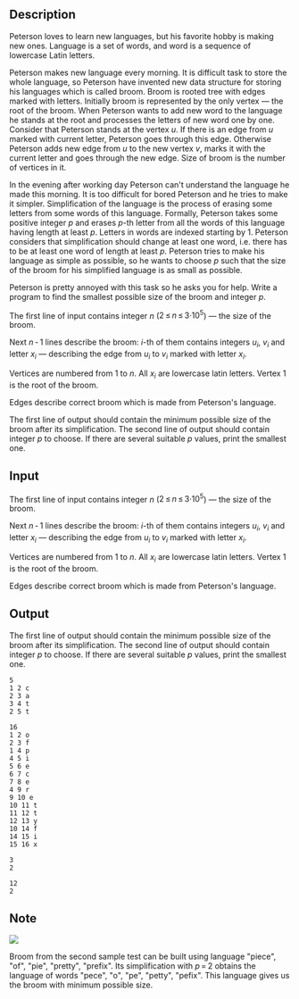 ## Description

<div><p>Peterson loves to learn new languages, but his favorite hobby is making new ones. Language is a set of words, and word is a sequence of lowercase Latin letters.</p><p>Peterson makes new language every morning. It is difficult task to store the whole language, so Peterson have invented new data structure for storing his languages which is called <span class="tex-font-style-underline">broom</span>. Broom is rooted tree with edges marked with letters. Initially broom is represented by the only vertex&nbsp;— the root of the broom. When Peterson wants to add new word to the language he stands at the root and processes the letters of new word one by one. Consider that Peterson stands at the vertex <span class="tex-span"><i>u</i></span>. If there is an edge from <span class="tex-span"><i>u</i></span> marked with current letter, Peterson goes through this edge. Otherwise Peterson adds new edge from <span class="tex-span"><i>u</i></span> to the new vertex <span class="tex-span"><i>v</i></span>, marks it with the current letter and goes through the new edge. Size of broom is the number of vertices in it.</p><p>In the evening after working day Peterson can't understand the language he made this morning. It is too difficult for bored Peterson and he tries to make it simpler. Simplification of the language is the process of erasing some letters from some words of this language. Formally, Peterson takes some positive integer <span class="tex-span"><i>p</i></span> and erases <span class="tex-span"><i>p</i></span>-th letter from all the words of this language having length at least <span class="tex-span"><i>p</i></span>. Letters in words are indexed starting by 1. Peterson considers that simplification should change at least one word, i.e. there has to be at least one word of length at least <span class="tex-span"><i>p</i></span>. Peterson tries to make his language as simple as possible, so he wants to choose <span class="tex-span"><i>p</i></span> such that the size of the broom for his simplified language is as small as possible.</p><p>Peterson is pretty annoyed with this task so he asks you for help. Write a program to find the smallest possible size of the broom and integer <span class="tex-span"><i>p</i></span>.</p></div><div class="input-specification"><p>The first line of input contains integer <span class="tex-span"><i>n</i></span> (<span class="tex-span">2 ≤ <i>n</i> ≤ 3·10<sup class="upper-index">5</sup></span>)&nbsp;— the size of the broom.</p><p>Next <span class="tex-span"><i>n</i> - 1</span> lines describe the broom: <span class="tex-span"><i>i</i></span>-th of them contains integers <span class="tex-span"><i>u</i><sub class="lower-index"><i>i</i></sub></span>, <span class="tex-span"><i>v</i><sub class="lower-index"><i>i</i></sub></span> and letter <span class="tex-span"><i>x</i><sub class="lower-index"><i>i</i></sub></span>&nbsp;— describing the edge from <span class="tex-span"><i>u</i><sub class="lower-index"><i>i</i></sub></span> to <span class="tex-span"><i>v</i><sub class="lower-index"><i>i</i></sub></span> marked with letter <span class="tex-span"><i>x</i><sub class="lower-index"><i>i</i></sub></span>.</p><p>Vertices are numbered from 1 to <span class="tex-span"><i>n</i></span>. All <span class="tex-span"><i>x</i><sub class="lower-index"><i>i</i></sub></span> are lowercase latin letters. Vertex 1 is the root of the broom.</p><p>Edges describe correct broom which is made from Peterson's language.</p></div><div class="output-specification"><p>The first line of output should contain the minimum possible size of the broom after its simplification. The second line of output should contain integer <span class="tex-span"><i>p</i></span> to choose. If there are several suitable <span class="tex-span"><i>p</i></span> values, print the smallest one.</p></div>

## Input

<p>The first line of input contains integer <span class="tex-span"><i>n</i></span> (<span class="tex-span">2 ≤ <i>n</i> ≤ 3·10<sup class="upper-index">5</sup></span>)&nbsp;— the size of the broom.</p><p>Next <span class="tex-span"><i>n</i> - 1</span> lines describe the broom: <span class="tex-span"><i>i</i></span>-th of them contains integers <span class="tex-span"><i>u</i><sub class="lower-index"><i>i</i></sub></span>, <span class="tex-span"><i>v</i><sub class="lower-index"><i>i</i></sub></span> and letter <span class="tex-span"><i>x</i><sub class="lower-index"><i>i</i></sub></span>&nbsp;— describing the edge from <span class="tex-span"><i>u</i><sub class="lower-index"><i>i</i></sub></span> to <span class="tex-span"><i>v</i><sub class="lower-index"><i>i</i></sub></span> marked with letter <span class="tex-span"><i>x</i><sub class="lower-index"><i>i</i></sub></span>.</p><p>Vertices are numbered from 1 to <span class="tex-span"><i>n</i></span>. All <span class="tex-span"><i>x</i><sub class="lower-index"><i>i</i></sub></span> are lowercase latin letters. Vertex 1 is the root of the broom.</p><p>Edges describe correct broom which is made from Peterson's language.</p>

## Output

<p>The first line of output should contain the minimum possible size of the broom after its simplification. The second line of output should contain integer <span class="tex-span"><i>p</i></span> to choose. If there are several suitable <span class="tex-span"><i>p</i></span> values, print the smallest one.</p>





```input1
5
1 2 c
2 3 a
3 4 t
2 5 t

```




```input2
16
1 2 o
2 3 f
1 4 p
4 5 i
5 6 e
6 7 c
7 8 e
4 9 r
9 10 e
10 11 t
11 12 t
12 13 y
10 14 f
14 15 i
15 16 x

```




```output1
3
2

```




```output2
12
2

```



## Note

<p><img class="tex-graphics" src="file://Vbo1UyUc.png" style="max-width: 100.0%;max-height: 100.0%;"></p><p>Broom from the second sample test can be built using language "piece", "of", "pie", "pretty", "prefix". Its simplification with <span class="tex-span"><i>p</i> = 2</span> obtains the language of words "pece", "o", "pe", "petty", "pefix". This language gives us the broom with minimum possible size.</p>
